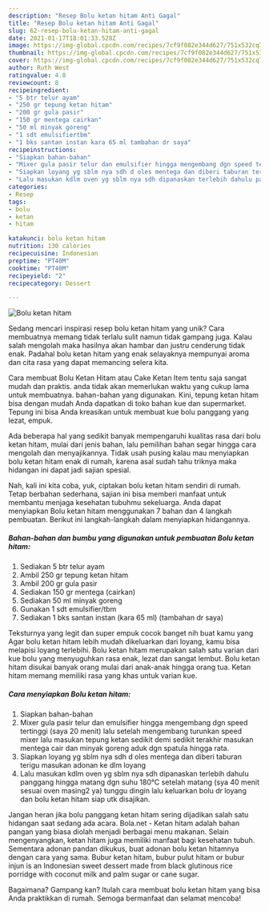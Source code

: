 ```yaml
---
description: "Resep Bolu ketan hitam Anti Gagal"
title: "Resep Bolu ketan hitam Anti Gagal"
slug: 62-resep-bolu-ketan-hitam-anti-gagal
date: 2021-01-17T18:01:33.528Z
image: https://img-global.cpcdn.com/recipes/7cf9f082e344d627/751x532cq70/bolu-ketan-hitam-foto-resep-utama.jpg
thumbnail: https://img-global.cpcdn.com/recipes/7cf9f082e344d627/751x532cq70/bolu-ketan-hitam-foto-resep-utama.jpg
cover: https://img-global.cpcdn.com/recipes/7cf9f082e344d627/751x532cq70/bolu-ketan-hitam-foto-resep-utama.jpg
author: Ruth West
ratingvalue: 4.8
reviewcount: 8
recipeingredient:
- "5 btr telur ayam"
- "250 gr tepung ketan hitam"
- "200 gr gula pasir"
- "150 gr mentega cairkan"
- "50 ml minyak goreng"
- "1 sdt emulsifiertbm"
- "1 bks santan instan kara 65 ml tambahan dr saya"
recipeinstructions:
- "Siapkan bahan-bahan"
- "Mixer gula pasir telur dan emulsifier hingga mengembang dgn speed tertinggi (saya 20 menit) lalu setelah mengembang turunkan speed mixer lalu masukan tepung ketan sedikit demi sedikit terakhir masukan mentega cair dan minyak goreng aduk dgn spatula hingga rata."
- "Siapkan loyang yg sblm nya sdh d oles mentega dan diberi taburan terigu masukan adonan ke dlm loyang"
- "Lalu masukan kdlm oven yg sblm nya sdh dipanaskan terlebih dahulu panggang hingga matang dgn suhu 180°C setelah matang (sya 40 menit sesuai oven masing2 ya) tunggu dingin lalu keluarkan bolu dr loyang dan bolu ketan hitam siap utk disajikan."
categories:
- Resep
tags:
- bolu
- ketan
- hitam

katakunci: bolu ketan hitam 
nutrition: 130 calories
recipecuisine: Indonesian
preptime: "PT40M"
cooktime: "PT40M"
recipeyield: "2"
recipecategory: Dessert

---
```



![Bolu ketan hitam](https://img-global.cpcdn.com/recipes/7cf9f082e344d627/751x532cq70/bolu-ketan-hitam-foto-resep-utama.jpg)

Sedang mencari inspirasi resep bolu ketan hitam yang unik? Cara membuatnya memang tidak terlalu sulit namun tidak gampang juga. Kalau salah mengolah maka hasilnya akan hambar dan justru cenderung tidak enak. Padahal bolu ketan hitam yang enak selayaknya mempunyai aroma dan cita rasa yang dapat memancing selera kita.

Cara membuat Bolu Ketan Hitam atau Cake Ketan Item tentu saja sangat mudah dan praktis. anda tidak akan memerlukan waktu yang cukup lama untuk membuatnya. bahan-bahan yang digunakan. Kini, tepung ketan hitam bisa dengan mudah Anda dapatkan di toko bahan kue dan supermarket. Tepung ini bisa Anda kreasikan untuk membuat kue bolu panggang yang lezat, empuk.

Ada beberapa hal yang sedikit banyak mempengaruhi kualitas rasa dari bolu ketan hitam, mulai dari jenis bahan, lalu pemilihan bahan segar hingga cara mengolah dan menyajikannya. Tidak usah pusing kalau mau menyiapkan bolu ketan hitam enak di rumah, karena asal sudah tahu triknya maka hidangan ini dapat jadi sajian spesial.


Nah, kali ini kita coba, yuk, ciptakan bolu ketan hitam sendiri di rumah. Tetap berbahan sederhana, sajian ini bisa memberi manfaat untuk membantu menjaga kesehatan tubuhmu sekeluarga. Anda dapat menyiapkan Bolu ketan hitam menggunakan 7 bahan dan 4 langkah pembuatan. Berikut ini langkah-langkah dalam menyiapkan hidangannya.

<!--inarticleads1-->

##### Bahan-bahan dan bumbu yang digunakan untuk pembuatan Bolu ketan hitam:

1. Sediakan 5 btr telur ayam
1. Ambil 250 gr tepung ketan hitam
1. Ambil 200 gr gula pasir
1. Sediakan 150 gr mentega (cairkan)
1. Sediakan 50 ml minyak goreng
1. Gunakan 1 sdt emulsifier/tbm
1. Sediakan 1 bks santan instan (kara 65 ml) (tambahan dr saya)


Teksturnya yang legit dan super empuk cocok banget nih buat kamu yang Agar bolu ketan hitam lebih mudah dikeluarkan dari loyang, kamu bisa melapisi loyang terlebihi. Bolu ketan hitam merupakan salah satu varian dari kue bolu yang menyuguhkan rasa enak, lezat dan sangat lembut. Bolu ketan hitam disukai banyak orang mulai dari anak-anak hingga orang tua. Ketan hitam memang memiliki rasa yang khas untuk varian kue. 

<!--inarticleads2-->

##### Cara menyiapkan Bolu ketan hitam:

1. Siapkan bahan-bahan
1. Mixer gula pasir telur dan emulsifier hingga mengembang dgn speed tertinggi (saya 20 menit) lalu setelah mengembang turunkan speed mixer lalu masukan tepung ketan sedikit demi sedikit terakhir masukan mentega cair dan minyak goreng aduk dgn spatula hingga rata.
1. Siapkan loyang yg sblm nya sdh d oles mentega dan diberi taburan terigu masukan adonan ke dlm loyang
1. Lalu masukan kdlm oven yg sblm nya sdh dipanaskan terlebih dahulu panggang hingga matang dgn suhu 180°C setelah matang (sya 40 menit sesuai oven masing2 ya) tunggu dingin lalu keluarkan bolu dr loyang dan bolu ketan hitam siap utk disajikan.


Jangan heran jika bolu panggang ketan hitam sering dijadikan salah satu hidangan saat sedang ada acara. Bola.net - Ketan hitam adalah bahan pangan yang biasa diolah menjadi berbagai menu makanan. Selain mengenyangkan, ketan hitam juga memiliki manfaat bagi kesehatan tubuh. Sementara adonan pandan dikukus, buat adonan bolu ketan hitamnya dengan cara yang sama. Bubur ketan hitam, bubur pulut hitam or bubur injun is an Indonesian sweet dessert made from black glutinous rice porridge with coconut milk and palm sugar or cane sugar. 

Bagaimana? Gampang kan? Itulah cara membuat bolu ketan hitam yang bisa Anda praktikkan di rumah. Semoga bermanfaat dan selamat mencoba!
